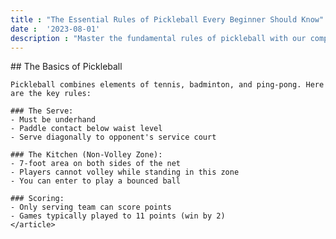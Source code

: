```yaml
---
title : "The Essential Rules of Pickleball Every Beginner Should Know"
date :  '2023-08-01'
description : "Master the fundamental rules of pickleball with our comprehensive guide for new players. Learn about scoring, serving, and the kitchen zone."
---
```

  <article class="prose max-w-2xl mx-auto">
    ## The Basics of Pickleball

    Pickleball combines elements of tennis, badminton, and ping-pong. Here are the key rules:

    ### The Serve:
    - Must be underhand
    - Paddle contact below waist level
    - Serve diagonally to opponent's service court

    ### The Kitchen (Non-Volley Zone):
    - 7-foot area on both sides of the net
    - Players cannot volley while standing in this zone
    - You can enter to play a bounced ball

    ### Scoring:
    - Only serving team can score points
    - Games typically played to 11 points (win by 2)
    </article>